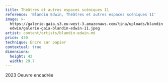 ```yaml
---
title: Théâtres et autres espaces scéniques 11
reference: 'Blandin Edwin, Théâtres et autres espaces scéniques 11'
image: >-
  https://galerie-gaia.s3.eu-west-3.amazonaws.com/tina/uploads/blandin
  edwin/galerie-gaia-blandin-edwin-11.jpeg
artist: content/artists/blandin-edwin.md
price: 430
technique: Encre sur papier
contextual: true
dimensions:
  height: 42
  width: 29.7
---
```


2023 Oeuvre encadrée
